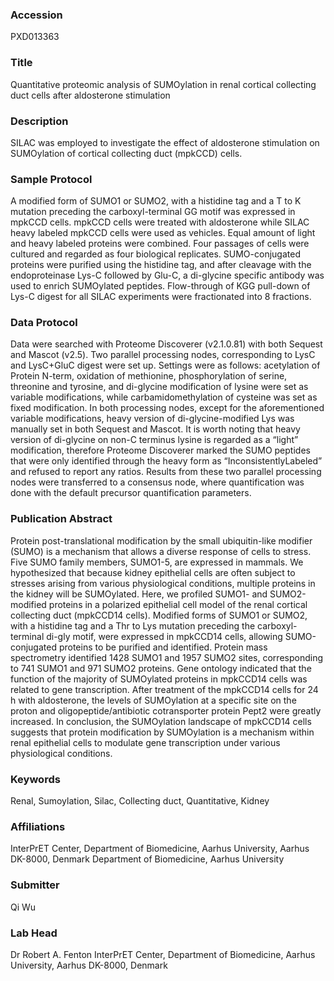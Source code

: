 ### Accession
PXD013363

### Title
Quantitative proteomic analysis of SUMOylation in renal cortical collecting duct cells after aldosterone stimulation

### Description
SILAC was employed to investigate the effect of aldosterone stimulation on SUMOylation of cortical collecting duct (mpkCCD) cells.

### Sample Protocol
A modified form of SUMO1 or SUMO2, with a histidine tag and a T to K mutation preceding the carboxyl-terminal GG motif was expressed in mpkCCD cells. mpkCCD cells were treated with aldosterone while SILAC heavy labeled mpkCCD cells were used as vehicles. Equal amount of light and heavy labeled proteins were combined. Four passages of cells were cultured and regarded as four biological replicates. SUMO-conjugated proteins were purified using the histidine tag, and after cleavage with the endoproteinase Lys-C followed by Glu-C, a di-glycine specific antibody was used to enrich SUMOylated peptides. Flow-through of KGG pull-down of Lys-C digest for all SILAC experiments were fractionated into 8 fractions.

### Data Protocol
Data were searched with Proteome Discoverer (v2.1.0.81) with both Sequest and Mascot (v2.5). Two parallel processing nodes, corresponding to LysC and LysC+GluC digest were set up. Settings were as follows: acetylation of Protein N-term, oxidation of methionine, phosphorylation of serine, threonine and tyrosine, and di-glycine modification of lysine were set as variable modifications, while carbamidomethylation of cysteine was set as fixed modification. In both processing nodes, except for the aforementioned variable modifications, heavy version of di-glycine-modified Lys was manually set in both Sequest and Mascot.  It is worth noting that heavy version of di-glycine on non-C terminus lysine is regarded as a “light” modification, therefore Proteome Discoverer marked the SUMO peptides that were only identified through the heavy form as “InconsistentlyLabeled” and refused to report any ratios. Results from these two parallel processing nodes were transferred to a consensus node, where quantification was done with the default precursor quantification parameters.

### Publication Abstract
Protein post-translational modification by the small&#xa0;ubiquitin-like modifier (SUMO) is a mechanism that allows a diverse response of cells to stress. Five SUMO family members, SUMO1-5, are expressed in mammals. We hypothesized that because kidney epithelial cells are often subject to stresses arising from various physiological conditions, multiple proteins in the kidney will be SUMOylated. Here, we profiled SUMO1- and SUMO2-modified proteins in a polarized epithelial cell model of the renal cortical collecting duct (mpkCCD14 cells). Modified forms of SUMO1 or SUMO2, with a histidine tag and a Thr to Lys mutation preceding the carboxyl-terminal di-gly motif, were expressed in mpkCCD14 cells, allowing SUMO-conjugated proteins to be purified and identified. Protein mass spectrometry identified 1428 SUMO1 and 1957 SUMO2 sites, corresponding to 741 SUMO1 and 971 SUMO2 proteins. Gene ontology indicated that the function of the majority of SUMOylated proteins in mpkCCD14 cells was related to gene transcription. After treatment of the mpkCCD14 cells for 24 h with aldosterone, the levels of SUMOylation at a specific site on the proton and oligopeptide/antibiotic cotransporter protein Pept2 were greatly increased. In conclusion, the SUMOylation landscape of mpkCCD14 cells suggests that protein modification by SUMOylation is a mechanism within renal epithelial cells to modulate gene transcription under various physiological conditions.

### Keywords
Renal, Sumoylation, Silac, Collecting duct, Quantitative, Kidney

### Affiliations
InterPrET Center, Department of Biomedicine, Aarhus University, Aarhus DK-8000, Denmark
Department of Biomedicine, Aarhus University

### Submitter
Qi Wu

### Lab Head
Dr Robert A. Fenton
InterPrET Center, Department of Biomedicine, Aarhus University, Aarhus DK-8000, Denmark


